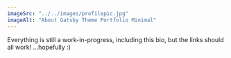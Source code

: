 ```yaml
---
imageSrc: "../../images/profilepic.jpg"
imageAlt: "About Gatsby Theme Portfolio Minimal"
---
```


Everything is still a work-in-progress, including this bio, but the links should all work! ...hopefully :)
